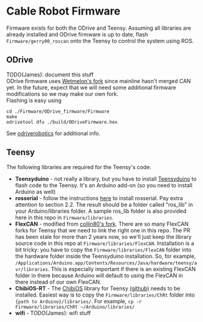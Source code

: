 # Cable Robot Firmware

Firmware exists for both the ODrive and Teensy.  Assuming all libraries are already installed and ODrive firmware is up to date, flash `Firmware/gerry00_roscan` onto the Teensy to control the system using ROS.

## ODrive
TODO(James): document this stuff  
ODrive firmware uses [Wetmelon's fork](https://github.com/Wetmelon/ODrive/tree/feature/CAN) since mainline hasn't merged CAN yet.  In the future, expect that we will need some additional firmware modifications so we may make our own fork.  
Flashing is easy using
```
cd ./Firmware/ODrive_firmware/Firmware
make
odrivetool dfu ./build/ODriveFirmware.hex
```
See [odriverobotics](https://docs.odriverobotics.com/developer-guide.html) for additional info.

## Teensy
The following libraries are required for the Teensy's code:
* **Teensyduino** - not really a library, but you have to install [Teensyduino](https://www.pjrc.com/teensy/td_download.html) to flash code to the Teensy.  It's an Arduino add-on (so you need to install Arduino as well)
* **rosserial** - follow the instructions [here](http://wiki.ros.org/rosserial_arduino/Tutorials/Arduino%20IDE%20Setup) to install rosserial.  Pay extra attention to section 2.2.  The result should be a folder called "ros_lib" in your Arduino/libraries folder.  A sample ros_lib folder is also provided here in this repo in `Firmware/libraries`.
* **FlexCAN** - modified from [collin80's fork](https://github.com/collin80/FlexCAN_Library).
  There are so many FlexCAN forks for Teensy that we need to link the right one in this repo.  The
  PR has been stale for more than 2 years now, so we'll just keep the library source code in this repo at `Firmware/libraries/FlexCAN`.  Installation is a bit tricky: you have to copy the `Firmware/libraries/FlexCAN` folder into the hardware folder inside the Teensyduino installation.  So, for example, `/Applications/Arduino.app/Contents/Resources/Java/hardware/teensy/avr/libraries`.  This is especially important if there is an existing FlexCAN folder in there because Arduino will default to using the FlexCAN in there instead of our own FlexCAN.
* **ChibiOS-RT** - The [ChibiOS](chibios.org) library for Teensy [(github)](https://github.com/greiman/ChRt) needs to be installed.  Easiest way is to copy the `Firmware/libraries/ChRt` folder into `{path to Arduino}/libraries/`.  For example, `cp -r Firmware/libraries/ChRt ~/Arduino/libraries/`
* **wifi** - TODO(James): wifi stuff